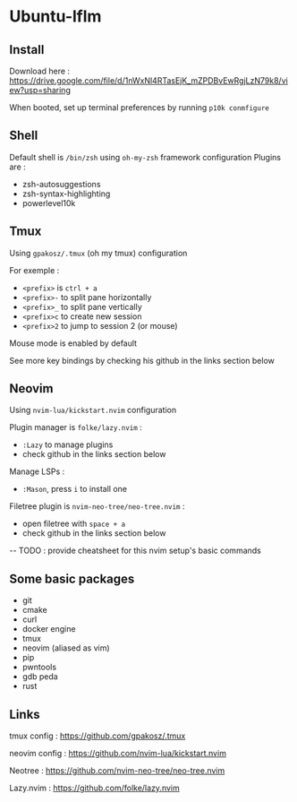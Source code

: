 # Ubuntu-lflm

## Install
Download here : https://drive.google.com/file/d/1nWxNl4RTasEjK_mZPDBvEwRgjLzN79k8/view?usp=sharing

When booted, set up terminal preferences by running `p10k conmfigure`

## Shell
Default shell is `/bin/zsh` using `oh-my-zsh` framework configuration
Plugins are :
  - zsh-autosuggestions
  - zsh-syntax-highlighting
  - powerlevel10k

## Tmux
Using `gpakosz/.tmux` (oh my tmux) configuration

For exemple :
  - `<prefix>` is `ctrl + a`
  - `<prefix>-` to split pane horizontally
  - `<prefix>_` to split pane vertically
  - `<prefix>c` to create new session
  - `<prefix>2` to jump to session 2 (or mouse)

Mouse mode is enabled by default

See more key bindings by checking his github in the links section below

## Neovim
Using `nvim-lua/kickstart.nvim` configuration

Plugin manager is `folke/lazy.nvim` :
  - `:Lazy` to manage plugins
  - check github in the links section below

Manage LSPs :
  - `:Mason`, press `i` to install one

Filetree plugin is `nvim-neo-tree/neo-tree.nvim` :
  - open filetree with `space + a`
  - check github in the links section below

-- TODO : provide cheatsheet for this nvim setup's basic commands

## Some basic packages
- git
- cmake
- curl
- docker engine
- tmux
- neovim (aliased as vim)
- pip
- pwntools
- gdb peda
- rust

## Links
tmux config : https://github.com/gpakosz/.tmux

neovim config : https://github.com/nvim-lua/kickstart.nvim

Neotree : https://github.com/nvim-neo-tree/neo-tree.nvim

Lazy.nvim : https://github.com/folke/lazy.nvim

